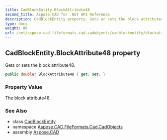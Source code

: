 ```yaml
---
title: CadBlockEntity.BlockAttribute48
second_title: Aspose.CAD for .NET API Reference
description: CadBlockEntity property. Gets or sets the block attribute48
type: docs
weight: 80
url: /net/aspose.cad.fileformats.cad.cadobjects/cadblockentity/blockattribute48/
---
```

## CadBlockEntity.BlockAttribute48 property

Gets or sets the block attribute48.

```csharp
public double? BlockAttribute48 { get; set; }
```

### Property Value

The block attribute48.

### See Also

* class [CadBlockEntity](../)
* namespace [Aspose.CAD.FileFormats.Cad.CadObjects](../../cadblockentity/)
* assembly [Aspose.CAD](../../../)


